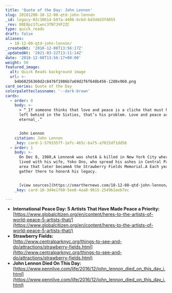 ```yaml
---
title: 'Quote of the Day: John Lennon'
slug: 20181208-18-12-08-qtd-john-lennon
_id: legacy-03c30614-b97a-4406-bcbd-bd3ddd3fd655
_rev: O8E8pz1fLwnc3fN7JVF2ZC
type: quick_reads
draft: false
aliases:
  - 18-12-08-qtd-john-lennon/
_createdAt: '2018-12-08T13:56:17Z'
_updatedAt: '2021-03-22T13:11:14Z'
date: '2018-12-08T13:56:17+00:00'
weight: 50
featured_image:
  alt: Quick Reads background image
  url: >-
    b4b68256360d2c8476f1986b7a69d2f6f648b456-1280x960.png
card_series: Quote of the Day
colorpaletteclassname: '--dark-brown'
cards:
  - order: 0
    body: >-
      > “_If someone thinks that love and peace is a cliche that must have been
      left behind in the Sixties, that’s his problem. Love and peace are
      eternal_.”


      John Lennon
    citation: John Lennon
    _key: card-1-579335ff-1efc-465c-ba75-a7015df1dd56
  - order: 1
    body: >-
      On Dec 8, 1980,A LennonA was shotA & killed in New York City where he
      lived with his wife, Yoko Ono, who spread his ashes in Central Park in an
      area that later becameA the Strawberry Fields Memorial.A Each year fans
      gather there to honorA his legacy.


      [view sources](https://smarthernews.com/18-12-08-qtd-john-lennon/)
    _key: card-10-3d4e1f60-5ee8-4aa8-9615-2549b1eeb7ec

---
```

* **International Peace Day: 5 Artists That Have Made Peace a Priority:**  
[https://www.globalcitizen.org/en/content/heres-to-the-artists-of-world-peace-5-artists-that/](https://www.globalcitizen.org/en/content/heres-to-the-artists-of-world-peace-5-artists-that/)
* **Strawberry Fields:**  
[http://www.centralparknyc.org/things-to-see-and-do/attractions/strawberry-fields.html](http://www.centralparknyc.org/things-to-see-and-do/attractions/strawberry-fields.html)
* **John Lennon Died On This Day:** [https://www.pennlive.com/life/2016/12/john_lennon_died_on_this_day_i.html](https://www.pennlive.com/life/2016/12/john_lennon_died_on_this_day_i.html)